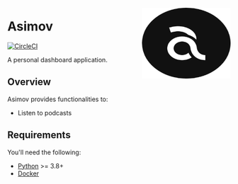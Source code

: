 <a href='https://github.com/jkrclaro/asimov'><img src='https://github.com/jkrclaro/asimov/blob/master/frontend/public/logo-circle.png' align='right' width='200' height='160' /></a>

# Asimov
[![CircleCI](https://circleci.com/gh/jkrclaro/asimov.svg?style=svg)](https://circleci.com/gh/jkrclaro/asimov)

A personal dashboard application.

## Overview

Asimov provides functionalities to:
- Listen to podcasts

## Requirements

You'll need the following:

- [Python](https://www.python.org/) >= 3.8+
- [Docker](https://www.docker.com/)